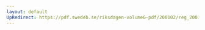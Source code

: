```yaml
---
layout: default
UpRedirect: https://pdf.swedeb.se/riksdagen-volumeG-pdf/200102/reg_200102/reg_200102_0633.pdf
---
```

